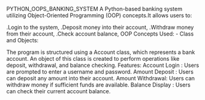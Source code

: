 
PYTHON_OOPS_BANKING_SYSTEM A Python-based banking system utilizing Object-Oriented Programming (OOP) concepts.It allows users to:

.Login to the system, .Deposit money into their account, .Withdraw money from their account, .Check account balance, OOP Concepts Used: - Class and Objects:

The program is structured using a Account class, which represents a bank account. An object of this class is created to perform operations like deposit, withdrawal, and balance checking. Features: Account Login : Users are prompted to enter a username and password. Amount Deposit : Users can deposit any amount into their account. Amount Withdrawal: Users can withdraw money if sufficient funds are available. Balance Display : Users can check their current account balance.
